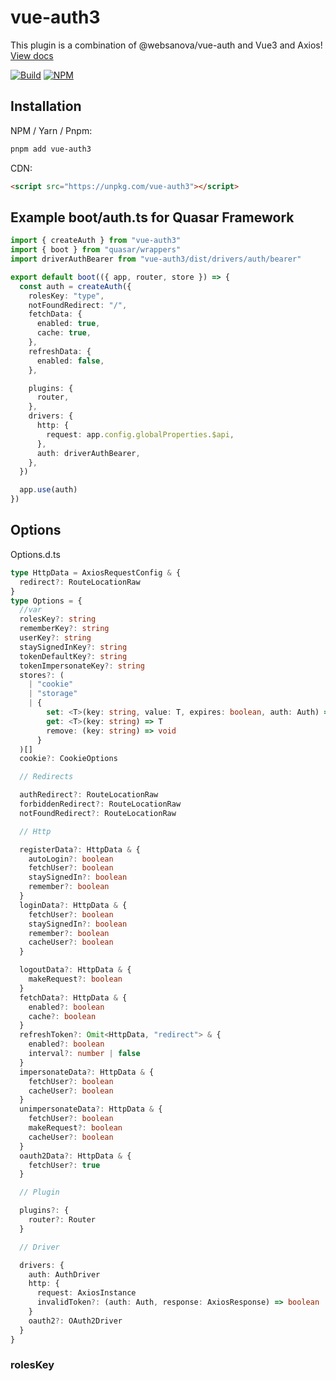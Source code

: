 # vue-auth3

This plugin is a combination of @websanova/vue-auth and Vue3 and Axios!
[View docs](https://tachibana-shin.github.io/vue-auth3)

[![Build](https://github.com/tachibana-shin/vue-auth3/actions/workflows/docs.yml/badge.svg)](https://github.com/tachibana-shin/vue-auth3/actions/workflows/docs.yml)
[![NPM](https://badge.fury.io/js/vue-auth3.svg)](http://badge.fury.io/js/vue-auth3)

## Installation

NPM / Yarn / Pnpm:

```bash
pnpm add vue-auth3
```

CDN:

```html
<script src="https://unpkg.com/vue-auth3"></script>
```

## Example boot/auth.ts for Quasar Framework

```ts
import { createAuth } from "vue-auth3"
import { boot } from "quasar/wrappers"
import driverAuthBearer from "vue-auth3/dist/drivers/auth/bearer"

export default boot(({ app, router, store }) => {
  const auth = createAuth({
    rolesKey: "type",
    notFoundRedirect: "/",
    fetchData: {
      enabled: true,
      cache: true,
    },
    refreshData: {
      enabled: false,
    },

    plugins: {
      router,
    },
    drivers: {
      http: {
        request: app.config.globalProperties.$api,
      },
      auth: driverAuthBearer,
    },
  })

  app.use(auth)
})
```

## Options

Options.d.ts

```ts
type HttpData = AxiosRequestConfig & {
  redirect?: RouteLocationRaw
}
type Options = {
  //var
  rolesKey?: string
  rememberKey?: string
  userKey?: string
  staySignedInKey?: string
  tokenDefaultKey?: string
  tokenImpersonateKey?: string
  stores?: (
    | "cookie"
    | "storage"
    | {
        set: <T>(key: string, value: T, expires: boolean, auth: Auth) => void
        get: <T>(key: string) => T
        remove: (key: string) => void
      }
  )[]
  cookie?: CookieOptions

  // Redirects

  authRedirect?: RouteLocationRaw
  forbiddenRedirect?: RouteLocationRaw
  notFoundRedirect?: RouteLocationRaw

  // Http

  registerData?: HttpData & {
    autoLogin?: boolean
    fetchUser?: boolean
    staySignedIn?: boolean
    remember?: boolean
  }
  loginData?: HttpData & {
    fetchUser?: boolean
    staySignedIn?: boolean
    remember?: boolean
    cacheUser?: boolean
  }

  logoutData?: HttpData & {
    makeRequest?: boolean
  }
  fetchData?: HttpData & {
    enabled?: boolean
    cache?: boolean
  }
  refreshToken?: Omit<HttpData, "redirect"> & {
    enabled?: boolean
    interval?: number | false
  }
  impersonateData?: HttpData & {
    fetchUser?: boolean
    cacheUser?: boolean
  }
  unimpersonateData?: HttpData & {
    fetchUser?: boolean
    makeRequest?: boolean
    cacheUser?: boolean
  }
  oauth2Data?: HttpData & {
    fetchUser?: true
  }

  // Plugin

  plugins?: {
    router?: Router
  }

  // Driver

  drivers: {
    auth: AuthDriver
    http: {
      request: AxiosInstance
      invalidToken?: (auth: Auth, response: AxiosResponse) => boolean
    }
    oauth2?: OAuth2Driver
  }
}
```

### rolesKey
